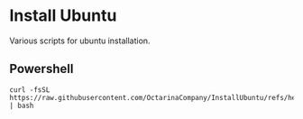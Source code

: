 # Install Ubuntu
Various scripts for ubuntu installation.

## Powershell
```
curl -fsSL https://raw.githubusercontent.com/OctarinaCompany/InstallUbuntu/refs/heads/main/scripts/install_powershell.sh | bash
```
